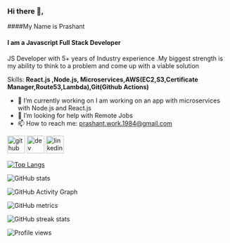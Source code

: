 ### Hi there 👋, 
####My Name is Prashant
#### I am a Javascript Full Stack Developer
JS Developer with 5+ years of Industry experience .My biggest strength is my ability to think to a problem and come up with a viable solution

Skills: **React.js ,Node.js, Microservices,AWS(EC2,S3,Certificate Manager,Route53,Lambda),Git(Github Actions)**

- 🔭 I’m currently working on I am working on an app with microservices with Node.js and React.js 
- 🤔 I’m looking for help with Remote Jobs 
- 📫 How to reach me: prashant.work.1984@gmail.com 


[<img src='https://cdn.jsdelivr.net/npm/simple-icons@3.0.1/icons/github.svg' alt='github' height='40'>](https://github.com/prashantbhat84)  [<img src='https://cdn.jsdelivr.net/npm/simple-icons@3.0.1/icons/dev-dot-to.svg' alt='dev' height='40'>](https://dev.to/@prashantbhat84)  [<img src='https://cdn.jsdelivr.net/npm/simple-icons@3.0.1/icons/linkedin.svg' alt='linkedin' height='40'>](https://www.linkedin.com/in/prashantrohidasbhat/)  

[![Top Langs](https://github-readme-stats.vercel.app/api/top-langs/?username=prashantbhat84)](https://github.com/anuraghazra/github-readme-stats)

![GitHub stats](https://github-readme-stats.vercel.app/api?username=prashantbhat84&show_icons=true&count_private=true)  

![GitHub Activity Graph](https://activity-graph.herokuapp.com/graph?username=prashantbhat84)  

![GitHub metrics](https://metrics.lecoq.io/prashantbhat84)  

![GitHub streak stats](https://github-readme-streak-stats.herokuapp.com/?user=prashantbhat84)  

![Profile views](https://gpvc.arturio.dev/prashantbhat84)  
